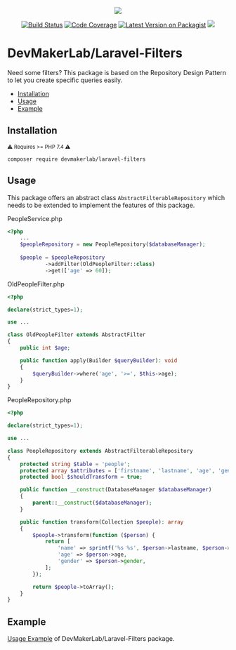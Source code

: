 <p align="center">
<img src="https://user-images.githubusercontent.com/51158042/126819815-69be48fa-40a8-49e4-81ca-d3ebc1d3d521.png">
</p>

<p align="center">
<a href="https://scrutinizer-ci.com/g/devmakerlab/laravel-filters/"><img src="https://scrutinizer-ci.com/g/devmakerlab/laravel-filters/badges/build.png?b=master" alt="Build Status"></a>
<a href="https://scrutinizer-ci.com/g/devmakerlab/laravel-filters/?branch=master"><img src="https://scrutinizer-ci.com/g/devmakerlab/laravel-filters/badges/coverage.png?b=master" alt="Code Coverage"></a>
<a href="https://packagist.org/packages/devmakerlab/laravel-filters"><img src="https://img.shields.io/packagist/v/devmakerlab/laravel-filters.svg" alt="Latest Version on Packagist"></a>
<a href='https://packagist.org/packages/devmakerlab/laravel-filters'><img src="https://img.shields.io/packagist/dt/devmakerlab/laravel-filters.svg?style=flat-square"/></a> 
</p>


# DevMakerLab/Laravel-Filters

Need some filters? This package is based on the Repository Design Pattern to let you create specific queries easily.

* [Installation](#installation)
* [Usage](#usage)
* [Example](#example)

## Installation
<small>⚠️ Requires >= PHP 7.4 ⚠️</small>
```shell
composer require devmakerlab/laravel-filters
```

## Usage

This package offers an abstract class `AbstractFilterableRepository` which needs to be extended to implement the features of this package.


PeopleService.php
```php
<?php
    ...
    $peopleRepository = new PeopleRepository($databaseManager);
    
    $people = $peopleRepository
            ->addFilter(OldPeopleFilter::class)
            ->get(['age' => 60]);
```

OldPeopleFilter.php
```php
<?php

declare(strict_types=1);

use ...

class OldPeopleFilter extends AbstractFilter
{
    public int $age;

    public function apply(Builder $queryBuilder): void
    {
        $queryBuilder->where('age', '>=', $this->age);
    }
}
```

PeopleRepository.php
```php
<?php

declare(strict_types=1);

use ...

class PeopleRepository extends AbstractFilterableRepository 
{
    protected string $table = 'people';
    protected array $attributes = ['firstname', 'lastname', 'age', 'gender'];
    protected bool $shouldTransform = true;

    public function __construct(DatabaseManager $databaseManager)
    {
        parent::__construct($databaseManager);
    }

    public function transform(Collection $people): array
    {
        $people->transform(function ($person) {
            return [
                'name' => sprintf('%s %s', $person->lastname, $person->firstname),
                'age' => $person->age,
                'gender' => $person->gender,
            ];
        });

        return $people->toArray();
    }
}
```

## Example

[Usage Example](https://github.com/devmakerlab/laravel-filters/tree/master/tests/Example) of DevMakerLab/Laravel-Filters package.
